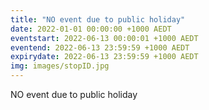 ```yaml
---
title: "NO event due to public holiday"
date: 2022-01-01 00:00:00 +1000 AEDT
eventstart: 2022-06-13 00:00:01 +1000 AEDT
eventend: 2022-06-13 23:59:59 +1000 AEDT
expirydate: 2022-06-13 23:59:59 +1000 AEDT
img: images/stopID.jpg
---
```


NO event due to public holiday